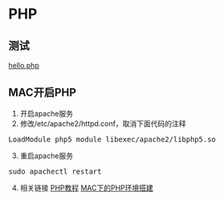 # PHP

## 测试
[hello.php](code/hello.php)

## MAC开启PHP
1. 开启apache服务
2. 修改/etc/apache2/httpd.conf，取消下面代码的注释
<pre>
LoadModule php5_module libexec/apache2/libphp5.so
</pre>
3. 重启apache服务
<pre>
sudo apachectl restart
</pre>
4. 相关链接
[PHP教程][1]
[MAC下的PHP环境搭建][2]

[1]:http://www.w3school.com.cn/php/php_install.asp
[2]:http://blog.csdn.net/wj_november/article/details/51417491